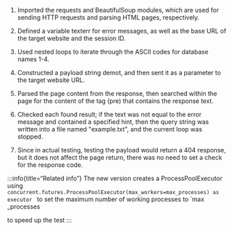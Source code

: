 1. Imported the requests and BeautifulSoup modules, which are used for sending HTTP requests and parsing HTML pages, respectively.

2. Defined a variable texterr for error messages, as well as the base URL of the target website and the session ID.

3. Used nested loops to iterate through the ASCII codes for database names 1-4.

4. Constructed a payload string demot, and then sent it as a parameter to the target website URL.

5. Parsed the page content from the response, then searched within the page for the content of the tag (pre) that contains the response text.

6. Checked each found result; if the text was not equal to the error message and contained a specified hint, then the query string was written into a file named "example.txt", and the current loop was stopped.

7. Since in actual testing, testing the payload would return a 404 response, but it does not affect the page return, there was no need to set a check for the response code.

:::info{title=“Related info”}
The new version creates a ProcessPoolExecutor using `concurrent.futures.ProcessPoolExecutor(max_workers=max_processes) as executor ` to set the maximum number of working processes to `max _processes

to speed up the test
:::

